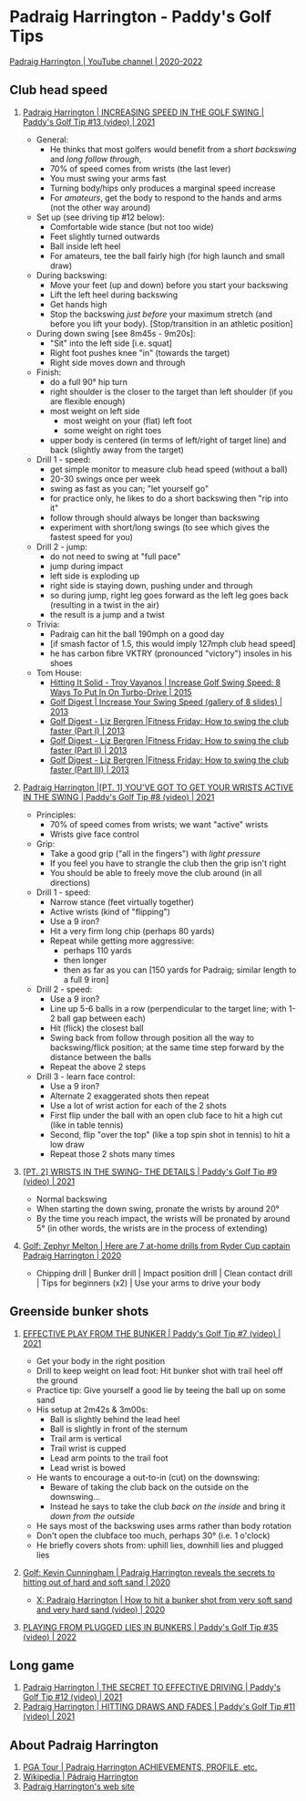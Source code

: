 # Padraig Harrington - Paddy's Golf Tips

[Padraig Harrington | YouTube channel | 2020-2022](https://www.youtube.com/c/PadraigHarringtonOfficial/videos)


## Club head speed

1. [Padraig Harrington | INCREASING SPEED IN THE GOLF SWING | Paddy's Golf Tip #13 (video) | 2021](https://www.youtube.com/watch?v=ebtaeTd2n-Q)
   - General:
     * He thinks that most golfers would benefit from a *short backswing* and *long follow through*,
     * 70% of speed comes from wrists (the last lever)
     * You must swing your arms fast
     * Turning body/hips only produces a marginal speed increase
     * For *amateurs*, get the body to respond to the hands and arms (not the other way around)
   - Set up (see driving tip #12 below):
     * Comfortable wide stance (but not too wide)
     * Feet slightly turned outwards
     * Ball inside left heel
     * For amateurs, tee the ball fairly high (for high launch and small draw)
   - During backswing:
     * Move your feet (up and down) before you start your backswing
     * Lift the left heel during backswing
     * Get hands high
     * Stop the backswing *just before* your maximum stretch (and before you lift your body). [Stop/transition in an athletic position]
   - During down swing [see 8m45s - 9m20s]:
     * "Sit" into the left side [i.e. squat]
     * Right foot pushes knee "in" (towards the target)
     * Right side moves down and through
   - Finish:
     * do a full 90° hip turn
     * right shoulder is the closer to the target than left shoulder (if you are flexible enough)
     * most weight on left side
       + most weight on your (flat) left foot
       + some weight on right toes
     * upper body is centered (in terms of left/right of target line) and back (slightly away from the target)
   - Drill 1 - speed:
     * get simple monitor to measure club head speed (without a ball)
     * 20-30 swings once per week
     * swing as fast as you can; "let yourself go"
     * for practice only, he likes to do a short backswing then "rip into it"
     * follow through should always be longer than backswing
     * experiment with short/long swings (to see which gives the fastest speed for you)
   - Drill 2 - jump:
     * do not need to swing at "full pace"
     * jump during impact
     * left side is exploding up
     * right side is staying down, pushing under and through
     * so during jump, right leg goes forward as the left leg goes back (resulting in a twist in the air)
     * the result is a jump and a twist
   - Trivia:
     * Padraig can hit the ball 190mph on a good day
     * [if smash factor of 1.5, this would imply 127mph club head speed]
     * he has carbon fibre VKTRY (pronounced "victory") insoles in his shoes
   - Tom House:
     * [Hitting It Solid - Troy Vayanos | Increase Golf Swing Speed: 8 Ways To Put In On Turbo-Drive | 2015](https://hittingitsolid.com/blog/increase-your-golf-swing-speed)
     * [Golf Digest | Increase Your Swing Speed (gallery of 8 slides) | 2013](https://www.golfdigest.com/gallery/fitness-increase-swing-speed)
     * [Golf Digest - Liz Bergren |Fitness Friday: How to swing the club faster (Part I) | 2013](https://www.golfdigest.com/story/fitness-friday-slow-down-to-sp)
     * [Golf Digest - Liz Bergren |Fitness Friday: How to swing the club faster (Part II) | 2013](https://www.golfdigest.com/story/fitness-friday-how-to-swing-th)
     * [Golf Digest - Liz Bergren |Fitness Friday: How to swing the club faster (Part III) | 2013](https://www.golfdigest.com/story/fitness-friday-how-to-swing-th-1)

1. [Padraig Harrington |[PT. 1] YOU'VE GOT TO GET YOUR WRISTS ACTIVE IN THE SWING | Paddy's Golf Tip #8 (video) | 2021](https://www.youtube.com/watch?v=WxtyPwYs5IE)
   - Principles:
     * 70% of speed comes from wrists; we want "active" wrists 
     * Wrists give face control
   - Grip:
     * Take a good grip ("all in the fingers") with *light pressure*
     * If you feel you have to strangle the club then the grip isn't right
     * You should be able to freely move the club around (in all directions)
   - Drill 1 - speed:
     * Narrow stance (feet virtually together)
     * Active wrists (kind of "flipping")
     * Use a 9 iron?
     * Hit a very firm long chip (perhaps 80 yards)
     * Repeat while getting more aggressive:
       + perhaps 110 yards
       + then longer
       + then as far as you can [150 yards for Padraig; similar length to a full 9 iron]
   - Drill 2 - speed:
     * Use a 9 iron?
     * Line up 5-6 balls in a row (perpendicular to the target line; with 1-2 ball gap between each)
     * Hit (flick) the closest ball
     * Swing back from follow through position all the way to backswing/flick position; at the same time step forward by the distance between the balls
     * Repeat the above 2 steps
   - Drill 3 - learn face control:
     * Use a 9 iron?
     * Alternate 2 exaggerated shots then repeat
     * Use a lot of wrist action for each of the 2 shots
     * First flip under the ball with an open club face to hit a high cut (like in table tennis)
     * Second, flip "over the top" (like a top spin shot in tennis) to hit a low draw
     * Repeat those 2 shots many times

1. [[PT. 2] WRISTS IN THE SWING- THE DETAILS | Paddy's Golf Tip #9 (video) | 2021](https://www.youtube.com/watch?v=TWswmz_XE7c)
   - Normal backswing
   - When starting the down swing, pronate the wrists by around 20°
   - By the time you reach impact, the wrists will be pronated by around 5° (in other words, the wrists are in the process of extending)

1. [Golf: Zephyr Melton | Here are 7 at-home drills from Ryder Cup captain Padraig Harrington | 2020](https://golf.com/news/7-drills-ryder-cup-captain-padraig-harrington/)
   - Chipping drill | Bunker drill | Impact position drill | Clean contact drill |
     Tips for beginners (x2) | Use your arms to drive your body


## Greenside bunker shots

1. [EFFECTIVE PLAY FROM THE BUNKER | Paddy's Golf Tip #7 (video) | 2021](https://www.youtube.com/watch?v=ghjWd8dKB9M)
   - Get your body in the right position
   - Drill to keep weight on lead foot: Hit bunker shot with trail heel off the ground
   - Practice tip: Give yourself a good lie by teeing the ball up on some sand
   - His setup at 2m42s & 3m00s:
     * Ball is slightly behind the lead heel
     * Ball is slightly in front of the sternum
     * Trail arm is vertical
     * Trail wrist is cupped
     * Lead arm points to the trail foot
     * Lead wrist is bowed
   - He wants to encourage a out-to-in (cut) on the downswing:
     * Beware of taking the club back on the outside on the downswing...
     * Instead he says to take the club *back on the inside* and bring it *down from the outside*
   - He says most of the backswing uses arms rather than body rotation
   - Don't open the clubface too much, perhaps 30° (i.e. 1 o'clock)
   - He briefly covers shots from: uphill lies, downhill lies and plugged lies

1. [Golf: Kevin Cunningham | Padraig Harrington reveals the secrets to hitting out of hard and soft sand | 2020](https://golf.com/instruction/bunker-shots/padraig-harrington-bunker-secrets-soft-sand/)
   - [X: Padraig Harrington | How to hit a bunker shot from very soft sand and very hard sand (video) | 2020](https://x.com/padraig_h/status/1253422395873869836)

1. [PLAYING FROM PLUGGED LIES IN BUNKERS | Paddy's Golf Tip #35 (video) | 2022](https://www.youtube.com/watch?v=jJGD7OQB7d0)


## Long game

1. [Padraig Harrington | THE SECRET TO EFFECTIVE DRIVING | Paddy's Golf Tip #12 (video) | 2021](https://www.youtube.com/watch?v=-QxjnF_-eKA)
1. [Padraig Harrington | HITTING DRAWS AND FADES | Paddy's Golf Tip #11 (video) | 2021](https://www.youtube.com/watch?v=IEcJIrVtiM0)


## About Padraig Harrington

1. [PGA Tour | Padraig Harrington ACHIEVEMENTS, PROFILE, etc.](https://www.pgatour.com/players/player.20766.padraig-harrington.html)
1. [Wikipedia | Pádraig Harrington](https://en.wikipedia.org/wiki/P%C3%A1draig_Harrington)
1. [Padraig Harrington's web site](https://padraigharrington.com)

